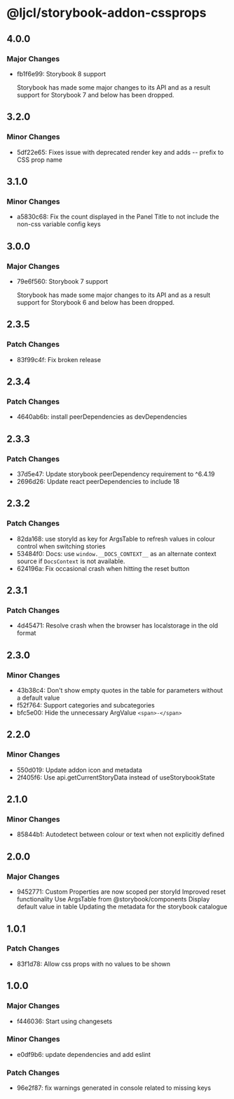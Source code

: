 # @ljcl/storybook-addon-cssprops

## 4.0.0

### Major Changes

- fb1f6e99: Storybook 8 support

  Storybook has made some major changes to its API and as a result support for Storybook 7 and below has been dropped.

## 3.2.0

### Minor Changes

- 5df22e65: Fixes issue with deprecated render key and adds -- prefix to CSS prop name

## 3.1.0

### Minor Changes

- a5830c68: Fix the count displayed in the Panel Title to not include the non-css variable config keys

## 3.0.0

### Major Changes

- 79e6f560: Storybook 7 support

  Storybook has made some major changes to its API and as a result support for Storybook 6 and below has been dropped.

## 2.3.5

### Patch Changes

- 83f99c4f: Fix broken release

## 2.3.4

### Patch Changes

- 4640ab6b: install peerDependencies as devDependencies

## 2.3.3

### Patch Changes

- 37d5e47: Update storybook peerDependency requirement to ^6.4.19
- 2696d26: Update react peerDependencies to include 18

## 2.3.2

### Patch Changes

- 82da168: use storyId as key for ArgsTable to refresh values in colour control when switching stories
- 53484f0: Docs: use `window.__DOCS_CONTEXT__` as an alternate context source if `DocsContext` is not available.
- 624196a: Fix occasional crash when hitting the reset button

## 2.3.1

### Patch Changes

- 4d45471: Resolve crash when the browser has localstorage in the old format

## 2.3.0

### Minor Changes

- 43b38c4: Don't show empty quotes in the table for parameters without a default value
- f52f764: Support categories and subcategories
- bfc5e00: Hide the unnecessary ArgValue `<span>-</span>`

## 2.2.0

### Minor Changes

- 550d019: Update addon icon and metadata
- 2f405f6: Use api.getCurrentStoryData instead of useStorybookState

## 2.1.0

### Minor Changes

- 85844b1: Autodetect between colour or text when not explicitly defined

## 2.0.0

### Major Changes

- 9452771: Custom Properties are now scoped per storyId
  Improved reset functionality
  Use ArgsTable from @storybook/components
  Display default value in table
  Updating the metadata for the storybook catalogue

## 1.0.1

### Patch Changes

- 83f1d78: Allow css props with no values to be shown

## 1.0.0

### Major Changes

- f446036: Start using changesets

### Minor Changes

- e0df9b6: update dependencies and add eslint

### Patch Changes

- 96e2f87: fix warnings generated in console related to missing keys
